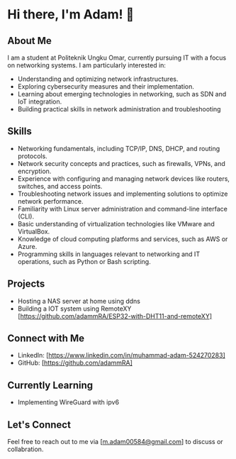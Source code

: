 # Hi there, I'm Adam! 👋

## About Me

I am a student at Politeknik Ungku Omar, currently pursuing IT with a focus on networking systems. I am particularly interested in:
- Understanding and optimizing network infrastructures.
- Exploring cybersecurity measures and their implementation.
- Learning about emerging technologies in networking, such as SDN and IoT integration.
- Building practical skills in network administration and troubleshooting

## Skills

- Networking fundamentals, including TCP/IP, DNS, DHCP, and routing protocols.
- Network security concepts and practices, such as firewalls, VPNs, and encryption.
- Experience with configuring and managing network devices like routers, switches, and access points.
- Troubleshooting network issues and implementing solutions to optimize network performance.
- Familiarity with Linux server administration and command-line interface (CLI).
- Basic understanding of virtualization technologies like VMware and VirtualBox.
- Knowledge of cloud computing platforms and services, such as AWS or Azure.
- Programming skills in languages relevant to networking and IT operations, such as Python or Bash scripting.

## Projects

- Hosting a NAS server at home using ddns
- Building a IOT system using RemoteXY [https://github.com/adammRA/ESP32-with-DHT11-and-remoteXY]
  

## Connect with Me

- LinkedIn: [https://www.linkedin.com/in/muhammad-adam-524270283]
- GitHub: [https://github.com/adammRA]

## Currently Learning

- Implementing WireGuard with ipv6



## Let's Connect

Feel free to reach out to me via [m.adam00584@gmail.com] to discuss or collabration.
